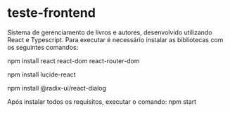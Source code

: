 # teste-frontend

Sistema de gerenciamento de livros e autores, desenvolvido utilizando React e Typescript.
Para executar é necessário instalar as bibliotecas com os seguintes comandos:

npm install react react-dom react-router-dom

npm install lucide-react

npm install @radix-ui/react-dialog

Após instalar todos os requisitos, executar o comando:
npm start
